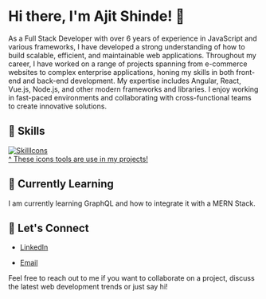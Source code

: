 # Hi there, I'm Ajit Shinde! 👋

As a Full Stack Developer with over 6 years of experience in JavaScript and various frameworks, I have developed a strong understanding of how to build scalable, efficient, and maintainable web applications. Throughout my career, I have worked on a range of projects spanning from e-commerce websites to complex enterprise applications, honing my skills in both front-end and back-end development. My expertise includes Angular, React, Vue.js, Node.js, and other modern frameworks and libraries. I enjoy working in fast-paced environments and collaborating with cross-functional teams to create innovative solutions.

## 🚀 Skills

<!-- - **Languages:** JavaScript, HTML, CSS, TypeScript, SQL, Java, Python
- **Frontend:** React, Redux, Material-UI, Bootstrap, Tailwind CSS
- **Backend:** Node.js, Express.js, MongoDB
- **Tools:** Git, VS Code, Postman
- **Frameworks/Libraries:** React.JS, Express.JS, Mongoose MaterialUI, Bootstrap, Node.JS, Redux, Redux Toolkit -->

[![SkillIcons](https://skillicons.dev/icons?i=react,redux,nodejs,js,ts,html,css,tailwind,bootstrap,express,py,mongodb,mysql,git,postman,vscode,prisma,figma)](https://skillicons.dev)<br/>
[^ These icons tools are use in my projects!](https://github.com/tandpfun/skill-icons)

## 🌱 Currently Learning

I am currently learning GraphQL and how to integrate it with a MERN Stack.

## 💬 Let's Connect

- [LinkedIn](https://www.linkedin.com/in/ajit-shinde-94436b167/)
<!-- - [Twitter](https://twitter.com/your-twitter-handle) -->
<!-- - [Portfolio](https://abdulraheem-tau.vercel.app/) -->
- [Email](mailto:ajit77shinde@gmail.com)

Feel free to reach out to me if you want to collaborate on a project, discuss the latest web development trends or just say hi! 
